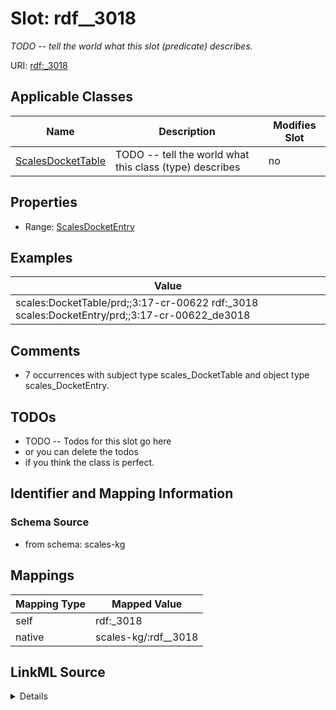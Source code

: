 

# Slot: rdf__3018


_TODO -- tell the world what this slot (predicate) describes._





URI: [rdf:_3018](http://www.w3.org/1999/02/22-rdf-syntax-ns#_3018)



<!-- no inheritance hierarchy -->





## Applicable Classes

| Name | Description | Modifies Slot |
| --- | --- | --- |
| [ScalesDocketTable](../classes/ScalesDocketTable.md) | TODO -- tell the world what this class (type) describes |  no  |







## Properties

* Range: [ScalesDocketEntry](../classes/ScalesDocketEntry.md)






## Examples

| Value |
| --- |
| scales:DocketTable/prd;;3:17-cr-00622 rdf:_3018 scales:DocketEntry/prd;;3:17-cr-00622_de3018 |

## Comments

* 7 occurrences with subject type scales_DocketTable and object type scales_DocketEntry.

## TODOs

* TODO -- Todos for this slot go here
* or you can delete the todos
* if you think the class is perfect.

## Identifier and Mapping Information







### Schema Source


* from schema: scales-kg




## Mappings

| Mapping Type | Mapped Value |
| ---  | ---  |
| self | rdf:_3018 |
| native | scales-kg/:rdf__3018 |




## LinkML Source

<details>
```yaml
name: rdf__3018
description: TODO -- tell the world what this slot (predicate) describes.
todos:
- TODO -- Todos for this slot go here
- or you can delete the todos
- if you think the class is perfect.
comments:
- 7 occurrences with subject type scales_DocketTable and object type scales_DocketEntry.
examples:
- value: scales:DocketTable/prd;;3:17-cr-00622 rdf:_3018 scales:DocketEntry/prd;;3:17-cr-00622_de3018
from_schema: scales-kg
rank: 1000
slot_uri: rdf:_3018
alias: rdf__3018
domain_of:
- scales_DocketTable
range: scales_DocketEntry

```
</details>
